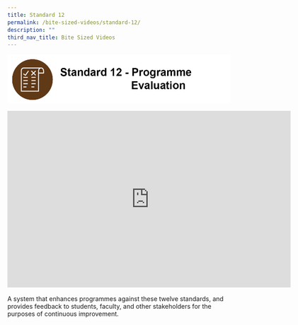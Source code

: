 ```yaml
---
title: Standard 12
permalink: /bite-sized-videos/standard-12/
description: ""
third_nav_title: Bite Sized Videos
---
```

![](/images/cdio12.png)

<iframe width="640" height="400" src="https://www.youtube.com/embed/GlQW6yDT5Ns" title="YouTube video player" frameborder="0" allow="accelerometer; autoplay; clipboard-write; encrypted-media; gyroscope; picture-in-picture" allowfullscreen></iframe>

A system that enhances programmes against these twelve standards, and provides feedback to students, faculty, and other stakeholders for the purposes of continuous improvement.
